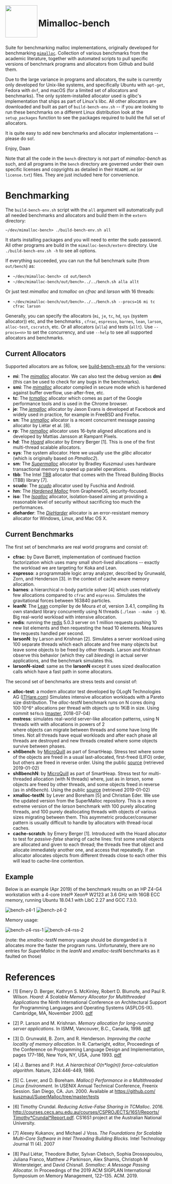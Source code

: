 <img align="left" width="100" height="100" src="doc/mimalloc-logo.png"/>

# Mimalloc-bench

&nbsp;

Suite for benchmarking malloc implementations, originally
developed for benchmarking [`mimalloc`](https://github.com/microsoft/mimalloc).
Collection of various benchmarks from the academic literature, together with
automated scripts to pull specific versions of benchmark programs and
allocators from Github and build them.

Due to the large variance in programs and allocators, the suite is currently
only developed for Unix-like systems, and specifically Ubuntu with `apt-get`, Fedora with `dnf`,
and macOS (for a limited set of allocators and benchmarks).
The only system-installed allocator used is glibc's implementation that ships as part of Linux's libc.
All other allocators are downloaded and built as part of `build-bench-env.sh` --
if you are looking to run these benchmarks on a different Linux distribution look at
the `setup_packages` function to see the packages required to build the full set of
allocators.


It is quite easy to add new benchmarks and allocator implementations --
please do so!.

Enjoy,
  Daan



Note that all the code in the `bench` directory is not part of
_mimalloc-bench_ as such, and all programs in the `bench` directory are
governed under their own specific licenses and copyrights as detailed in
their `README.md` (or `license.txt`) files. They are just included here for convenience.


# Benchmarking

The `build-bench-env.sh` script with the `all` argument will automatically pull
all needed benchmarks and allocators and build them in the `extern` directory:
```
~/dev/mimalloc-bench> ./build-bench-env.sh all
```
It starts installing packages and you will need to enter the sudo password.
All other programs are build in the `mimalloc-bench/extern` directory.
Use `./build-bench-env.sh -h` to see all options.

If everything succeeded, you can run the full benchmark suite (from `out/bench`) as:

- `~/dev/mimalloc-bench> cd out/bench`
- `~/dev/mimalloc-bench/out/bench>../../bench.sh alla allt`

Or just test _mimalloc_ and _tcmalloc_ on _cfrac_ and _larson_ with 16 threads:

- `~/dev/mimalloc-bench/out/bench>../../bench.sh --procs=16 mi tc cfrac larson`

Generally, you can specify the allocators (`mi`, `je`,
`tc`, `hd`, `sys` (system allocator)) etc, and the benchmarks
, `cfrac`, `espresso`, `barnes`, `lean`, `larson`, `alloc-test`, `cscratch`, etc.
Or all allocators (`alla`) and tests (`allt`).
Use `--procs=<n>` to set the concurrency, and use `--help` to see all supported
allocators and benchmarks.


## Current Allocators

Supported allocators are as follow, see
[build-bench-env.sh](https://github.com/daanx/mimalloc-bench/blob/master/build-bench-env.sh)
for the versions:

- **mi**: The [_mimalloc_](https://github.com/microsoft/mimalloc) allocator.
  We can also test the debug version as **dmi** (this can be used to check for any bugs
  in the benchmarks).
- **smi**: The [_mimalloc_](https://github.com/microsoft/mimalloc) allocator 
  compiled in secure mode which is hardened against buffer overflow, use-after-free, etc.  
- **tc**: The [_tcmalloc_](https://github.com/gperftools/gperftools)
  allocator which comes as part of
  the Google performance tools and is used in the Chrome browser.
- **je**: The [_jemalloc_](https://github.com/jemalloc/jemalloc)
  allocator by Jason Evans is developed at Facebook
  and widely used in practice, for example in FreeBSD and Firefox.
- **sn**: The [_snmalloc_](https://github.com/microsoft/snmalloc) allocator
  is a recent concurrent message passing
  allocator by Liétar et al. \[8].
- **rp**: The [_rpmalloc_](https://github.com/mjansson/rpmalloc) allocator
   uses 16-byte aligned allocations and is developed by Mattias Jansson at Rampant Pixels.
- **hd**: The [_Hoard_](https://github.com/emeryberger/Hoard) allocator by
  Emery Berger \[1]. This is one of the first
  multi-thread scalable allocators.
- **sys**: The system allocator. Here we usually use the _glibc_ allocator (which is originally based on
  _Ptmalloc2_).
- **sm**: The [_Supermalloc_](https://github.com/kuszmaul/SuperMalloc) allocator by
  Bradley Kuszmaul uses hardware transactional memory
  to speed up parallel operations.
- **tbb**: The Intel [TBB](https://github.com/intel/tbb) allocator that comes with
  the Thread Building Blocks (TBB) library \[7].
- **scudo**: The [_scudo_](https://www.llvm.org/docs/ScudoHardenedAllocator.html) allocator
  used by Fuschia and Android.
- **hm**: The [_Hardened Malloc_](https://github.com/GrapheneOS/hardened_malloc)
  from GrapheneOS, security-focused.
- **iso**: The [_Isoalloc_](https://github.com/struct/isoalloc/) allocator,
  isolation-based aiming at providing a reasonable level of security without
  sacrificing too much the performances.
- **dieharder**: The [_DieHarder_](https://github.com/emeryberger/DieHard)
	allocator is an error-resistant memory allocator for Windows, Linux, and Mac OS X.


## Current Benchmarks

The first set of benchmarks are real world programs and consist of:

- __cfrac__: by Dave Barrett, implementation of continued fraction factorization which
  uses many small short-lived allocations -- exactly the workload
  we are targeting for Koka and Lean.   
- __espresso__: a programmable logic array analyzer, described by
  Grunwald, Zorn, and Henderson \[3]. in the context of cache aware memory allocation.
- __barnes__: a hierarchical n-body particle solver \[4] which uses relatively few
  allocations compared to `cfrac` and `espresso`. Simulates the gravitational forces
  between 163840 particles.
- __leanN__:  The [Lean](https://github.com/leanprover/lean) compiler by
  de Moura _et al_, version 3.4.1,
  compiling its own standard library concurrently using N threads
  (`./lean --make -j N`). Big real-world workload with intensive
  allocation.
- __redis__: running the [redis](https://redis.io/) 5.0.3 server on
  1 million requests pushing 10 new list elements and then requesting the
  head 10 elements. Measures the requests handled per second.
- __larsonN__: by Larson and Krishnan \[2]. Simulates a server workload using 100 separate
   threads which each allocate and free many objects but leave some
   objects to be freed by other threads. Larson and Krishnan observe this
   behavior (which they call _bleeding_) in actual server applications,
   and the benchmark simulates this.
- __larsonN-sized__: same as the __larsonN__ except it uses sized deallocation calls which
   have a fast path in some allocators. 

The second set of  benchmarks are stress tests and consist of:

- __alloc-test__: a modern allocator test developed by
  OLogN Technologies AG ([ITHare.com](http://ithare.com/testing-memory-allocators-ptmalloc2-tcmalloc-hoard-jemalloc-while-trying-to-simulate-real-world-loads/))
  Simulates intensive allocation workloads with a Pareto size
  distribution. The _alloc-testN_ benchmark runs on N cores doing
  100&middot;10^6^ allocations per thread with objects up to 1KiB
  in size. Using commit `94f6cb`
  ([master](https://github.com/node-dot-cpp/alloc-test), 2018-07-04)
- __mstress__: simulates real-world server-like allocation patterns, using N threads with with allocations in powers of 2  
  where objects can migrate between threads and some have long life times. Not all threads have equal workloads and 
  after each phase all threads are destroyed and new threads created where some objects survive between phases.
- __sh6bench__: by [MicroQuill](http://www.microquill.com/) as part of SmartHeap. Stress test
   where some of the objects are freed in a
   usual last-allocated, first-freed (LIFO) order, but others are freed
   in reverse order. Using the
   public [source](http://www.microquill.com/smartheap/shbench/bench.zip)
   (retrieved 2019-01-02)
- __sh8benchN__: by [MicroQuill](http://www.microquill.com/) as part of SmartHeap. Stress test for
  multi-threaded allocation (with N threads) where, just as in _larson_,
  some objects are freed by other threads, and some objects freed in
  reverse (as in _sh6bench_). Using the
  public [source](http://www.microquill.com/smartheap/SH8BENCH.zip)
  (retrieved 2019-01-02)
- __xmalloc-testN__: by Lever and Boreham \[5] and Christian Eder. We use the updated
  version from the SuperMalloc repository. This is a more
  extreme version of the _larson_ benchmark with 100 purely allocating threads,
  and 100 purely deallocating threads with objects of various sizes migrating
  between them. This asymmetric producer/consumer pattern is usually difficult
  to handle by allocators with thread-local caches.
- __cache-scratch__: by Emery Berger \[1]. Introduced with the Hoard
  allocator to test for _passive-false_ sharing of cache lines: first
  some small objects are allocated and given to each thread; the threads
  free that object and allocate immediately another one, and access that
  repeatedly. If an allocator allocates objects from different threads
  close to each other this will lead to cache-line contention.


## Example

Below is an example (Apr 2019) of the benchmark results on an HP
Z4-G4 workstation with a 4-core Intel® Xeon® W2123 at 3.6 GHz with 16GB
ECC memory, running Ubuntu 18.04.1 with LibC 2.27 and GCC 7.3.0.

![bench-z4-1](doc/bench-z4-1.svg)
![bench-z4-2](doc/bench-z4-2.svg)

Memory usage:

![bench-z4-rss-1](doc/bench-z4-rss-1.svg)
![bench-z4-rss-2](doc/bench-z4-rss-2.svg)

(note: the _xmalloc-testN_ memory usage should be disregarded is it
allocates more the faster the program runs. Unfortunately,
there are no entries for _SuperMalloc_ in the _leanN_ and _xmalloc-testN_
benchmarks as it faulted on those)


# References

- \[1] Emery D. Berger, Kathryn S. McKinley, Robert D. Blumofe, and Paul R. Wilson.
   _Hoard: A Scalable Memory Allocator for Multithreaded Applications_
   the Ninth International Conference on Architectural Support for Programming Languages and Operating Systems (ASPLOS-IX). Cambridge, MA, November 2000.
   [pdf](http://www.cs.utexas.edu/users/mckinley/papers/asplos-2000.pdf)


- \[2] P. Larson and M. Krishnan. _Memory allocation for long-running server applications_. In ISMM, Vancouver, B.C., Canada, 1998.
      [pdf](http://citeseemi.ist.psu.edu/viewdoc/download;jsessionid=5F0BFB4F57832AEB6C11BF8257271088?doi=10.1.1.45.1947&rep=rep1&type=pdf)

- \[3] D. Grunwald, B. Zorn, and R. Henderson.
  _Improving the cache locality of memory allocation_. In R. Cartwright, editor,
  Proceedings of the Conference on Programming Language Design and Implementation, pages 177–186, New York, NY, USA, June 1993.
  [pdf](http://citeseemi.ist.psu.edu/viewdoc/download?doi=10.1.1.43.6621&rep=rep1&type=pdf)

- \[4] J. Barnes and P. Hut. _A hierarchical O(n*log(n)) force-calculation algorithm_. Nature, 324:446-449, 1986.

- \[5] C. Lever, and D. Boreham. _Malloc() Performance in a Multithreaded Linux Environment._
  In USENIX Annual Technical Conference, Freenix Session. San Diego, CA. Jun. 2000.
  Available at <https://​github.​com/​kuszmaul/​SuperMalloc/​tree/​master/​tests>

- \[6] Timothy Crundal. _Reducing Active-False Sharing in TCMalloc._
   2016. <http://​courses.​cecs.​anu.​edu.​au/​courses/​CSPROJECTS/​16S1/​Reports/​Timothy*​Crundal*​Report.​pdf>. CS16S1 project at the Australian National University.

- \[7] Alexey Kukanov, and Michael J Voss.
   _The Foundations for Scalable Multi-Core Software in Intel Threading Building Blocks._
   Intel Technology Journal 11 (4). 2007

- \[8] Paul Liétar, Theodore Butler, Sylvan Clebsch, Sophia Drossopoulou, Juliana Franco, Matthew J Parkinson,
  Alex Shamis, Christoph M Wintersteiger, and David Chisnall.
  _Snmalloc: A Message Passing Allocator._
  In Proceedings of the 2019 ACM SIGPLAN International Symposium on Memory Management, 122–135. ACM. 2019.

